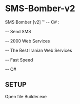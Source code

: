 # SMS-Bomber-v2

SMS Bomber [v2] ™ -- C# :

-- Send SMS

-- 2000 Web Services

-- The Best Iranian Web Services

-- Fast Speed

-- C#


## SETUP

Open file Builder.exe